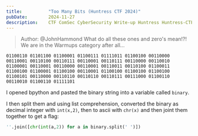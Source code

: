 ```yaml
---
title:          "Too Many Bits (Huntress CTF 2024)"
pubDate:        2024-11-27
description:    CTF ComSec CyberSecurity Write-up Huntress Huntress-CTF-2024
---
```


>Author: @JohnHammond
>What do all these ones and zero's mean!?! We are in the Warmups category after all...

```
01100110 01101100 01100001 01100111 01111011 01100100 00110000 00110001 00110100 00110111 00110001 00110111 00110000 00110010 01100001 00110001 00110000 00110001 00110011 00110100 01100011 01100100 01100001 01100100 00110001 01100100 01100100 01100100 01100101 00110000 00110110 00110110 00110111 00111000 01100110 00110010 01100110 01111101
```

I opened bpython and pasted the binary string into a variable called `binary`.

I then split them and using list comprehension, converted the binary as decimal integer with `int(x,2)`, then to ascii with `chr(x)` and then joint them together to get a flag:
```py
''.join([chr(int(a,2)) for a in binary.split(' ')])
```

